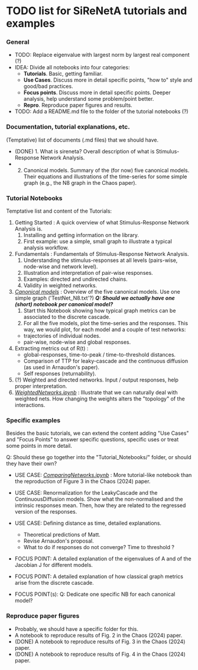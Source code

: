 # TODO list for SiReNetA tutorials and examples


### General

- TODO: Replace eigenvalue with largest norm by largest real component (?)
- IDEA: Divide all notebooks into four categories:
	- **Tutorials**. Basic, getting familiar.
	- **Use Cases**. Discuss more in detail specific points, "how to" style and good/bad practices.
	- **Focus points**. Discuss more in detail specific points. Deeper analysis, help understand some problem/point better.
	- **Repro**. Reproduce paper figures and results.
- TODO: Add a README.md file to the folder of the tutorial notebooks (?)

### Documentation, tutorial explanations, etc.

(Temptative) list of documents (.md files) that we should have.

- (DONE) 1. What is sireneta? Overall description of what is Stimulus-Response Network Analysis.
- 2. Canonical models. Summary of the (for now) five canonical models. Their equations and illustrations of the time-series for some simple graph (e.g., the N8 graph in the Chaos paper).




### Tutorial Notebooks

Temptative list and content of the Tutorials:

1. Getting Started : A quick overview of what Stimulus-Response Network Analysis is. 
	1. Installing and getting information on the library.
	2. First example: use a simple, small graph to illustrate a typical analysis workflow.
2. Fundamentals : Fundamentals of Stimulus-Response Network Analysis. 
	1. Understanding the stimulus-responses at all levels (pairs-wise, node-wise and network level). 
	2. Illustration and interpretation of pair-wise responses. 
	3. Examples: directed and undirected chains. 
	4. Validity in weighted networks.
3. *[Canonical models](#)* : Overview of the five canonical models. Use one simple graph ('TestNet\_N8.txt'?) *__Q: Should we actually have one (short) notebook per canonical model?__*
	1. Start this Notebook showing how typical graph metrics can be associated to the discrete cascade.
	2. For all the five models, plot the time-series and the responses.  This way, we would plot, for each model and a couple of test networks: 
	- trajectories of individual nodes.
	- pair-wise, node-wise and global responses.
4. Extracting metrics out of R(t) : 
	- global-responses, time-to-peak / time-to-threshold distances.
	- Comparison of TTP for leaky-cascade and the continuous diffusion (as used in Arnaudon's paper).
	- Self responses (returnability).
5. (?) Weighted and directed networks. Input / output responses, help proper interpretation.
6. *[WeightedNetworks.ipynb](#)* : Illustrate that we can naturally deal with weighted nets. How changing the weights alters the "topology" of the interactions.




### Specific examples

Besides the basic tutorials, we can extend the content adding "Use Cases" and "Focus Points" to answer specific questions, specific uses or treat some points in more detail.

Q: Should these go together into the "Tutorial_Notebooks/" folder, or should they have their own?

- USE CASE: *[ComparingNetworks.ipynb](#)* : More tutorial-like notebook than the reproduction of Figure 3 in the Chaos (2024) paper.

- USE CASE: Renormalization for the LeakyCascade and the ContinuousDiffusion models. Show what the non-normalised and the intrinsic responses mean. Then, how they are related to the regressed version of the responses.
- USE CASE: Defining distance as time, detailed explanations. 
	- Theoretical predictions of Matt. 
	- Revise Arnaudon's proposal.
	- What to do if responses do not converge? Time to threshold ?
- FOCUS POINT: A detailed explanation of the eigenvalues of A and of the Jacobian J for different models.
- FOCUS POINT: A detailed explanation of how classical graph metrics arise from the discrete cascade.
- FOCUS POINT(s): Q: Dedicate one specific NB for each canonical model?



### Reproduce paper figures

- Probably, we should have a specific folder for this. 
- A notebook to reproduce results of Fig. 2 in the Chaos (2024) paper.
- (DONE) A notebook to reproduce results of Fig. 3 in the Chaos (2024) paper.
- (DONE) A notebook to reproduce results of Fig. 4 in the Chaos (2024) paper.







#####